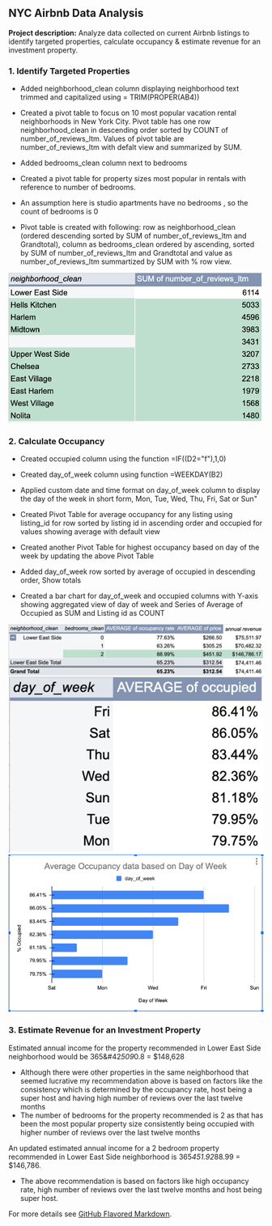 ## NYC Airbnb Data Analysis

**Project description:** Analyze data collected on current Airbnb listings to identify targeted properties, calculate occupancy & estimate revenue for an investment property.

### 1. Identify Targeted Properties

- Added neighborhood_clean column displaying neighborhood text trimmed and capitalized using = TRIM(PROPER(AB4))
- Created a pivot table to focus on 10 most popular vacation rental neighborhoods in New York City. Pivot table has one row
neighborhood_clean in descending order sorted by COUNT of number_of_reviews_ltm. Values of pivot table are number_of_reviews_ltm 
with defalt view and summarized by SUM.
- Added bedrooms_clean column next to bedrooms

- Created a pivot table for property sizes most popular in rentals with reference to number of bedrooms.
- An assumption here is studio apartments have no bedrooms , so the count of bedrooms is 0
- Pivot table is created with following: row as neighborhood_clean (ordered descending sorted by SUM of number_of_reviews_ltm and Grandtotal), column as bedrooms_clean ordered by ascending, sorted by SUM of number_of_reviews_ltm and Grandtotal and value as number_of_reviews_ltm summartized by SUM with % row view.

<img src="images/Targeted Properties.png?raw=true"/>


### 2. Calculate Occupancy

- Created occupied column using the function =IF((D2="f"),1,0)
- Created day_of_week column using function =WEEKDAY(B2)
- Applied custom date and time format on day_of_week column to display the day of the week in short 
form, Mon, Tue, Wed, Thu, Fri, Sat or Sun"

- Created Pivot Table for average occupancy for any listing using listing_id for row sorted by listing id in 
ascending order and occupied for values showing average with default view

- Created another Pivot Table for highest occupancy based on day of the week by updating the above Pivot Table
- Added day_of_week row sorted by average of occupied in descending order, Show totals
- Created a bar chart for day_of_week and occupied columns with Y-axis showing aggregated view of day of week 
and Series of Average of Occupied as SUM and Listing id as COUNT

<img src="images/Average Price:Occupancy Rate.png?raw=true"/>

<img src="images/Occupancy by DayOfWeek.png?raw=true"/>

<img src="images/Average Occupancy per DayOfWeek.png?raw=true"/>

### 3. Estimate Revenue for an Investment Property

Estimated annual income for the property recommended in Lower East Side neighborhood would be 365&#42*509*0.8 = $148,628
- Although there were other properties in the same neighborhood that seemed lucrative my recommendation above is based on factors like the 
consistency which is determined by the occupancy rate, host being a super host and having high number of reviews over the last twelve months
- The number of bedrooms for the property recommended is 2 as that has been the most popular property size consistently being occupied with 
higher number of reviews over the last twelve months

An updated estimated annual income for a 2 bedroom property recommended in Lower East Side neighborhood is 365*451.92*88.99 = $146,786.
- The above recommendation is based on factors like high occupancy rate, high number of reviews over the last twelve months and host being super host.



For more details see [GitHub Flavored Markdown](https://guides.github.com/features/mastering-markdown/).
